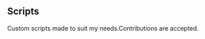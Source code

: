 ## Scripts
Custom scripts made to suit my needs.Contributions are accepted.






























